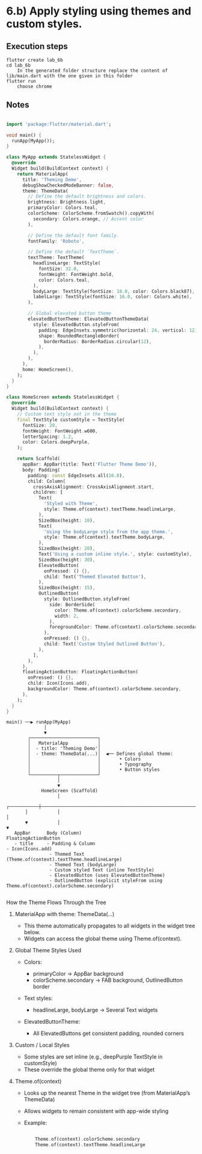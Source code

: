 # 6.b) Apply styling using themes and custom styles.

## Execution steps

```
flutter create lab_6b
cd lab_6b
    In the generated folder structure replace the content of lib/main.dart with the one given in this folder 
flutter run 
    choose chrome  
```

## Notes

```dart

import 'package:flutter/material.dart';

void main() {
  runApp(MyApp());
}

class MyApp extends StatelessWidget {
  @override
  Widget build(BuildContext context) {
    return MaterialApp(
      title: 'Theming Demo',
      debugShowCheckedModeBanner: false,
      theme: ThemeData(
        // Define the default brightness and colors.
        brightness: Brightness.light,
        primaryColor: Colors.teal,
        colorScheme: ColorScheme.fromSwatch().copyWith(
          secondary: Colors.orange, // Accent color
        ),

        // Define the default font family.
        fontFamily: 'Roboto',

        // Define the default `TextTheme`.
        textTheme: TextTheme(
          headlineLarge: TextStyle(
            fontSize: 32.0,
            fontWeight: FontWeight.bold,
            color: Colors.teal,
          ),
          bodyLarge: TextStyle(fontSize: 18.0, color: Colors.black87),
          labelLarge: TextStyle(fontSize: 16.0, color: Colors.white),
        ),

        // Global elevated button theme
        elevatedButtonTheme: ElevatedButtonThemeData(
          style: ElevatedButton.styleFrom(
            padding: EdgeInsets.symmetric(horizontal: 24, vertical: 12),
            shape: RoundedRectangleBorder(
              borderRadius: BorderRadius.circular(12),
            ),
          ),
        ),
      ),
      home: HomeScreen(),
    );
  }
}

class HomeScreen extends StatelessWidget {
  @override
  Widget build(BuildContext context) {
    // Custom text style not in the theme
    final TextStyle customStyle = TextStyle(
      fontSize: 20,
      fontWeight: FontWeight.w600,
      letterSpacing: 1.2,
      color: Colors.deepPurple,
    );

    return Scaffold(
      appBar: AppBar(title: Text('Flutter Theme Demo')),
      body: Padding(
        padding: const EdgeInsets.all(16.0),
        child: Column(
          crossAxisAlignment: CrossAxisAlignment.start,
          children: [
            Text(
              'Styled with Theme',
              style: Theme.of(context).textTheme.headlineLarge,
            ),
            SizedBox(height: 10),
            Text(
              'Using the bodyLarge style from the app theme.',
              style: Theme.of(context).textTheme.bodyLarge,
            ),
            SizedBox(height: 20),
            Text('Using a custom inline style.', style: customStyle),
            SizedBox(height: 30),
            ElevatedButton(
              onPressed: () {},
              child: Text('Themed Elevated Button'),
            ),
            SizedBox(height: 15),
            OutlinedButton(
              style: OutlinedButton.styleFrom(
                side: BorderSide(
                  color: Theme.of(context).colorScheme.secondary,
                  width: 2,
                ),
                foregroundColor: Theme.of(context).colorScheme.secondary,
              ),
              onPressed: () {},
              child: Text('Custom Styled Outlined Button'),
            ),
          ],
        ),
      ),
      floatingActionButton: FloatingActionButton(
        onPressed: () {},
        child: Icon(Icons.add),
        backgroundColor: Theme.of(context).colorScheme.secondary,
      ),
    );
  }
}

```


```
main() ──▶ runApp(MyApp)
              │
              ▼
        ┌─────────────────────────┐
        │   MaterialApp           │
        │  - title: 'Theming Demo'│
        │  - theme: ThemeData(...)│  ◀── Defines global theme:
        │                         │       • Colors
        │                         │       • Typography
        │                         │       • Button styles
        └──────────┬──────────────┘
                   │
                   ▼
             HomeScreen (Scaffold)
                   │
       ┌───────────┼──────────────────────────────────────────────────────────┐
       │           │                                                          │
       ▼           │                                                          ▼
   AppBar      Body (Column)                                        FloatingActionButton
   - title     - Padding & Column                                       - Icon(Icons.add)
                - Themed Text (Theme.of(context).textTheme.headlineLarge)
                - Themed Text (bodyLarge)
                - Custom styled Text (inline TextStyle)
                - ElevatedButton (uses ElevatedButtonTheme)
                - OutlinedButton (explicit styleFrom using Theme.of(context).colorScheme.secondary)
                
```

How the Theme Flows Through the Tree
1. MaterialApp with theme: ThemeData(...)
    * This theme automatically propagates to all widgets in the widget tree below.
    * Widgets can access the global theme using Theme.of(context).

2. Global Theme Styles Used
    * Colors:
        * primaryColor → AppBar background
        * colorScheme.secondary → FAB background, OutlinedButton border

    * Text styles:
        * headlineLarge, bodyLarge → Several Text widgets
    * ElevatedButtonTheme:
        * All ElevatedButtons get consistent padding, rounded corners

3. Custom / Local Styles
    
    * Some styles are set inline (e.g., deepPurple TextStyle in customStyle)
    * These override the global theme only for that widget

4. Theme.of(context)
    * Looks up the nearest Theme in the widget tree (from MaterialApp’s ThemeData)
    * Allows widgets to remain consistent with app-wide styling
    * Example:

        ```dart

            Theme.of(context).colorScheme.secondary
            Theme.of(context).textTheme.headlineLarge
            
        ```